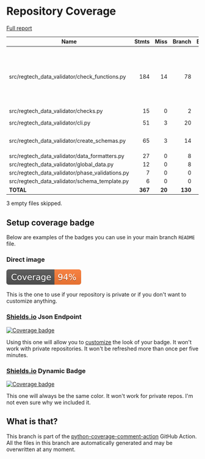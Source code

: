 # Repository Coverage

[Full report](https://htmlpreview.github.io/?https://github.com/cfpb/regtech-data-validator/blob/python-coverage-comment-action-data/htmlcov/index.html)

| Name                                               |    Stmts |     Miss |   Branch |   BrPart |   Cover |   Missing |
|--------------------------------------------------- | -------: | -------: | -------: | -------: | ------: | --------: |
| src/regtech\_data\_validator/check\_functions.py   |      184 |       14 |       78 |        0 |     91% |54-58, 110-120, 274-275, 296-297, 419-420 |
| src/regtech\_data\_validator/checks.py             |       15 |        0 |        2 |        0 |    100% |           |
| src/regtech\_data\_validator/cli.py                |       51 |        3 |       20 |        2 |     93% |94-95, 104 |
| src/regtech\_data\_validator/create\_schemas.py    |       65 |        3 |       14 |        3 |     92% |124, 129, 149 |
| src/regtech\_data\_validator/data\_formatters.py   |       27 |        0 |        8 |        0 |    100% |           |
| src/regtech\_data\_validator/global\_data.py       |       12 |        0 |        8 |        0 |    100% |           |
| src/regtech\_data\_validator/phase\_validations.py |        7 |        0 |        0 |        0 |    100% |           |
| src/regtech\_data\_validator/schema\_template.py   |        6 |        0 |        0 |        0 |    100% |           |
|                                          **TOTAL** |  **367** |   **20** |  **130** |    **5** | **93%** |           |

3 empty files skipped.


## Setup coverage badge

Below are examples of the badges you can use in your main branch `README` file.

### Direct image

[![Coverage badge](https://raw.githubusercontent.com/cfpb/regtech-data-validator/python-coverage-comment-action-data/badge.svg)](https://htmlpreview.github.io/?https://github.com/cfpb/regtech-data-validator/blob/python-coverage-comment-action-data/htmlcov/index.html)

This is the one to use if your repository is private or if you don't want to customize anything.

### [Shields.io](https://shields.io) Json Endpoint

[![Coverage badge](https://img.shields.io/endpoint?url=https://raw.githubusercontent.com/cfpb/regtech-data-validator/python-coverage-comment-action-data/endpoint.json)](https://htmlpreview.github.io/?https://github.com/cfpb/regtech-data-validator/blob/python-coverage-comment-action-data/htmlcov/index.html)

Using this one will allow you to [customize](https://shields.io/endpoint) the look of your badge.
It won't work with private repositories. It won't be refreshed more than once per five minutes.

### [Shields.io](https://shields.io) Dynamic Badge

[![Coverage badge](https://img.shields.io/badge/dynamic/json?color=brightgreen&label=coverage&query=%24.message&url=https%3A%2F%2Fraw.githubusercontent.com%2Fcfpb%2Fregtech-data-validator%2Fpython-coverage-comment-action-data%2Fendpoint.json)](https://htmlpreview.github.io/?https://github.com/cfpb/regtech-data-validator/blob/python-coverage-comment-action-data/htmlcov/index.html)

This one will always be the same color. It won't work for private repos. I'm not even sure why we included it.

## What is that?

This branch is part of the
[python-coverage-comment-action](https://github.com/marketplace/actions/python-coverage-comment)
GitHub Action. All the files in this branch are automatically generated and may be
overwritten at any moment.